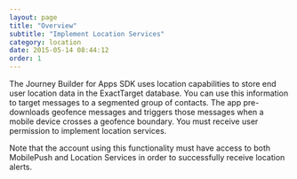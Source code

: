 ```yaml
---
layout: page
title: "Overview"
subtitle: "Implement Location Services"
category: location
date: 2015-05-14 08:44:12
order: 1
---
```

The Journey Builder for Apps SDK uses location capabilities to store end user location data in the ExactTarget database. You can use this information to target messages to a segmented group of contacts. The app pre-downloads geofence messages and triggers those messages when a mobile device crosses a geofence boundary. You must receive user permission to implement location services.

Note that the account using this functionality must have access to both MobilePush and Location Services in order to successfully receive location alerts.

